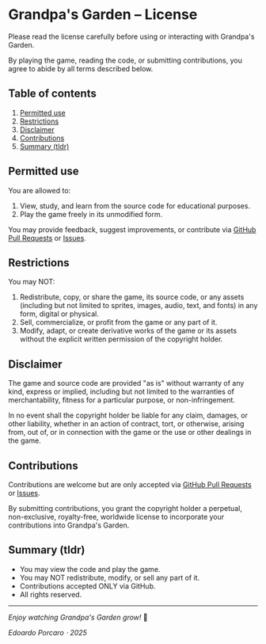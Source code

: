 # Grandpa's Garden – License

Please read the license carefully before using or interacting with Grandpa's Garden.

By playing the game, reading the code, or submitting contributions, you agree to abide by all terms described below.

## Table of contents

1. [Permitted use](#permitted-use)
2. [Restrictions](#restrictions)
3. [Disclaimer](#disclaimer)
4. [Contributions](#contributions)
5. [Summary (tldr)](#summary-tldr)

## Permitted use

You are allowed to:

1. View, study, and learn from the source code for educational purposes.
2. Play the game freely in its unmodified form.

You may provide feedback, suggest improvements, or contribute via [GitHub Pull Requests](https://github.com/EdoardoPorcaro/GrandpasGarden/pulls) or [Issues](https://github.com/EdoardoPorcaro/GrandpasGarden/issues).

## Restrictions

You may NOT:

1. Redistribute, copy, or share the game, its source code, or any assets (including but not limited to sprites, images, audio, text, and fonts) in any form, digital or physical.
2. Sell, commercialize, or profit from the game or any part of it.
3. Modify, adapt, or create derivative works of the game or its assets without the explicit written permission of the copyright holder.

## Disclaimer

The game and source code are provided "as is" without warranty of any kind, express or implied, including but not limited to the warranties of merchantability, fitness for a particular purpose, or non-infringement.

In no event shall the copyright holder be liable for any claim, damages, or other liability, whether in an action of contract, tort, or otherwise, arising from, out of, or in connection with the game or the use or other dealings in the game.

## Contributions

Contributions are welcome but are only accepted via [GitHub Pull Requests](https://github.com/EdoardoPorcaro/GrandpasGarden/pulls) or [Issues](https://github.com/EdoardoPorcaro/GrandpasGarden/issues).

By submitting contributions, you grant the copyright holder a perpetual, non-exclusive, royalty-free, worldwide license to incorporate your contributions into Grandpa's Garden.

## Summary (tldr)

- You may view the code and play the game.
- You may NOT redistribute, modify, or sell any part of it.
- Contributions accepted ONLY via GitHub.
- All rights reserved.

---

*Enjoy watching Grandpa's Garden grow!* 🌱

*Edoardo Porcaro ⋅ 2025*
